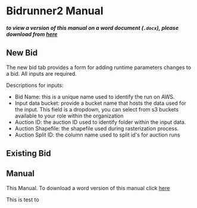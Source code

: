 # Bidrunner2 Manual

##### *to view a version of this manual on a word document (`.docx`), please download from [here](#)*

## New Bid

The new bid tab provides a form for adding runtime parameters changes to a bid. All inputs are required. 

Descriptions for inputs:

- Bid Name: this is a unique name used to identify the run on AWS.
- Input data bucket: provide a bucket name that hosts the data used for the input. This field is a dropdown, you can select from s3 buckets available to your role within the organization
- Auction ID: the auction ID used to identify folder within the input data.
- Auction Shapefile: the shapefile used during rasterization process.
- Auction Split ID: the column name used to split id's for auction runs
 
## Existing Bid


## Manual

This Manual. To download a word version of this manual click [here](#)

This is test to 
